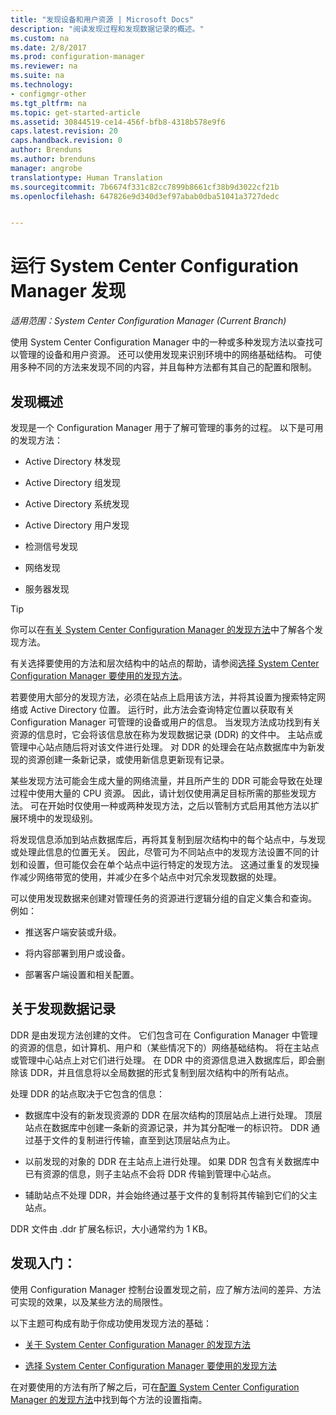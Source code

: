 ```yaml
---
title: "发现设备和用户资源 | Microsoft Docs"
description: "阅读发现过程和发现数据记录的概述。"
ms.custom: na
ms.date: 2/8/2017
ms.prod: configuration-manager
ms.reviewer: na
ms.suite: na
ms.technology:
- configmgr-other
ms.tgt_pltfrm: na
ms.topic: get-started-article
ms.assetid: 30844519-ce14-456f-bfb8-4318b578e9f6
caps.latest.revision: 20
caps.handback.revision: 0
author: Brenduns
ms.author: brenduns
manager: angrobe
translationtype: Human Translation
ms.sourcegitcommit: 7b6674f331c82cc7899b8661cf38b9d3022cf21b
ms.openlocfilehash: 647826e9d340d3ef97abab0dba51041a3727dedc


---
```

# <a name="run-discovery-for-system-center-configuration-manager"></a>运行 System Center Configuration Manager 发现

*适用范围：System Center Configuration Manager (Current Branch)*

使用 System Center Configuration Manager 中的一种或多种发现方法以查找可以管理的设备和用户资源。 还可以使用发现来识别环境中的网络基础结构。 可使用多种不同的方法来发现不同的内容，并且每种方法都有其自己的配置和限制。  

## <a name="overview-of-discovery"></a>发现概述  
 发现是一个 Configuration Manager 用于了解可管理的事务的过程。 以下是可用的发现方法：  

-   Active Directory 林发现  

-   Active Directory 组发现  

-   Active Directory 系统发现  

-   Active Directory 用户发现  

-   检测信号发现  

-   网络发现  

-   服务器发现  

> [!TIP]  
>  你可以在[有关 System Center Configuration Manager 的发现方法](../../../../core/servers/deploy/configure/about-discovery-methods.md)中了解各个发现方法。  
>   
>  有关选择要使用的方法和层次结构中的站点的帮助，请参阅[选择 System Center Configuration Manager 要使用的发现方法](../../../../core/servers/deploy/configure/select-discovery-methods-to-use.md)。  

 若要使用大部分的发现方法，必须在站点上启用该方法，并将其设置为搜索特定网络或 Active Directory 位置。 运行时，此方法会查询特定位置以获取有关 Configuration Manager 可管理的设备或用户的信息。 当发现方法成功找到有关资源的信息时，它会将该信息放在称为发现数据记录 (DDR) 的文件中。 主站点或管理中心站点随后将对该文件进行处理。 对 DDR 的处理会在站点数据库中为新发现的资源创建一条新记录，或使用新信息更新现有记录。  

 某些发现方法可能会生成大量的网络流量，并且所产生的 DDR 可能会导致在处理过程中使用大量的 CPU 资源。 因此，请计划仅使用满足目标所需的那些发现方法。 可在开始时仅使用一种或两种发现方法，之后以管制方式启用其他方法以扩展环境中的发现级别。  

 将发现信息添加到站点数据库后，再将其复制到层次结构中的每个站点中，与发现或处理此信息的位置无关。 因此，尽管可为不同站点中的发现方法设置不同的计划和设置，但可能仅会在单个站点中运行特定的发现方法。 这通过重复的发现操作减少网络带宽的使用，并减少在多个站点中对冗余发现数据的处理。  

 可以使用发现数据来创建对管理任务的资源进行逻辑分组的自定义集合和查询。 例如：  

-   推送客户端安装或升级。  

-   将内容部署到用户或设备。  

-   部署客户端设置和相关配置。

##  <a name="a-namebkmkddrsa-about-discovery-data-records"></a><a name="BKMK_DDRs"></a>关于发现数据记录  
 DDR 是由发现方法创建的文件。 它们包含可在 Configuration Manager 中管理的资源的信息，如计算机、用户和（某些情况下的）网络基础结构。 将在主站点或管理中心站点上对它们进行处理。 在 DDR 中的资源信息进入数据库后，即会删除该 DDR，并且信息将以全局数据的形式复制到层次结构中的所有站点。  

 处理 DDR 的站点取决于它包含的信息：  

-   数据库中没有的新发现资源的 DDR 在层次结构的顶层站点上进行处理。 顶层站点在数据库中创建一条新的资源记录，并为其分配唯一的标识符。 DDR 通过基于文件的复制进行传输，直至到达顶层站点为止。  

-   以前发现的对象的 DDR 在主站点上进行处理。 如果 DDR 包含有关数据库中已有资源的信息，则子主站点不会将 DDR 传输到管理中心站点。  

-   辅助站点不处理 DDR，并会始终通过基于文件的复制将其传输到它们的父主站点。  

DDR 文件由 .ddr 扩展名标识，大小通常约为 1 KB。  

## <a name="get-started-with-discovery"></a>发现入门：  
 使用 Configuration Manager 控制台设置发现之前，应了解方法间的差异、方法可实现的效果，以及某些方法的局限性。  

以下主题可构成有助于你成功使用发现方法的基础：  

-   [关于 System Center Configuration Manager 的发现方法](../../../../core/servers/deploy/configure/about-discovery-methods.md)  

-   [选择 System Center Configuration Manager 要使用的发现方法](../../../../core/servers/deploy/configure/select-discovery-methods-to-use.md)  

在对要使用的方法有所了解之后，可在[配置 System Center Configuration Manager 的发现方法](../../../../core/servers/deploy/configure/configure-discovery-methods.md)中找到每个方法的设置指南。  



<!--HONumber=Feb17_HO2-->


